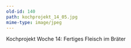 ```yaml
---
old-id: 140
path: kochprojekt_14_05.jpg
mime-type: image/jpeg
---
```

Kochprojekt Woche 14:
Fertiges Fleisch im Bräter
